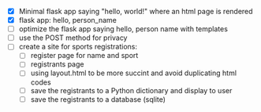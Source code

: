 - [x] Minimal flask app saying "hello, world!" where an html page is rendered
- [x] flask app: hello, person_name
- [ ] optimize the flask app saying hello, person name with templates
- [ ] use the POST method for privacy
- [ ] create a site for sports registrations: 
    - [ ] register page for name and sport
    - [ ] registrants page
    - [ ] using layout.html to be more succint and avoid duplicating html codes
    - [ ] save the registrants to a Python dictionary and display to user
    - [ ] save the registrants to a database (sqlite)